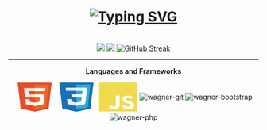  <h1 align="center"><a href="https://git.io/typing-svg"><img src="https://readme-typing-svg.demolab.com?font=Roboto&weight=800&size=30&duration=3000&pause=1000&color=78CA22&center=true&vCenter=true&width=600&height=180&lines=Hello+world!;I'm+Wagner+Nazario.;I'm+Front-end+Developer+Jr." alt="Typing SVG" /></a></h1>
<br>
<div align="center">
  <a href="https://github.com/wagnernazarios">
  <img height="180" src="https://github-readme-stats.vercel.app/api?username=wagnernazarios&show_icons=true&theme=merko&include_all_commits=true&count_private=true&locale=pt-br"/>
  <img height="180" src="https://github-readme-stats.vercel.app/api/top-langs/?username=wagnernazarios&layout=compact&langs_count=5&theme=merko&locale=pt-br"/>
  <a href="https://github.com/wagnernazarios">
  <a href="https://git.io/streak-stats"><img src="https://streak-stats.demolab.com?user=wagnernazarios&theme=merko&locale=pt_BR&card_width=820" alt="GitHub Streak" /></a>
  </div>
<hr>
 <div align="center">
   <p ><strong>Languages and Frameworks</strong></p>
  <img align="center"  height="60" width="80" src="https://raw.githubusercontent.com/devicons/devicon/master/icons/html5/html5-original.svg">
  <img align="center"  height="60" width="80" src="https://raw.githubusercontent.com/devicons/devicon/master/icons/css3/css3-original.svg">
  <img align="center"  height="60" width="80" src="https://raw.githubusercontent.com/devicons/devicon/master/icons/javascript/javascript-plain.svg">
  <img align="center" height="60" alt="wagner-git" width="80" src="https://cdn.jsdelivr.net/gh/devicons/devicon/icons/git/git-original.svg"/>         
 <img align="center" alt="wagner-bootstrap" height="60" width="80" src="https://files.brandlogos.net/svg/PjKl3aKXeF/bootstrap-logo-5247297pJQ_brandlogos.net.svg">
  <img align="center" alt="wagner-php" height="60" width="80" src="https://upload.wikimedia.org/wikipedia/commons/2/27/PHP-logo.svg">
  </div>
   
   
